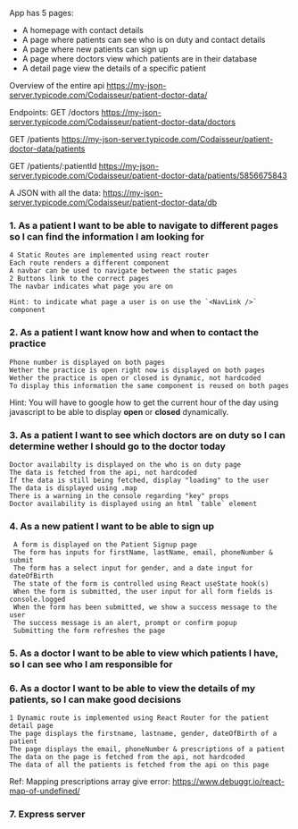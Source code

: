 App has 5 pages:

- A homepage with contact details
- A page where patients can see who is on duty and contact details
- A page where new patients can sign up
- A page where doctors view which patients are in their database
- A detail page view the details of a specific patient

Overview of the entire api
https://my-json-server.typicode.com/Codaisseur/patient-doctor-data/

Endpoints:
GET /doctors
https://my-json-server.typicode.com/Codaisseur/patient-doctor-data/doctors

GET /patients
https://my-json-server.typicode.com/Codaisseur/patient-doctor-data/patients

GET /patients/:patientId
https://my-json-server.typicode.com/Codaisseur/patient-doctor-data/patients/5856675843

A JSON with all the data:
https://my-json-server.typicode.com/Codaisseur/patient-doctor-data/db

### 1. As a patient I want to be able to navigate to different pages so I can find the information I am looking for

    4 Static Routes are implemented using react router
    Each route renders a different component
    A navbar can be used to navigate between the static pages
    2 Buttons link to the correct pages
    The navbar indicates what page you are on

    Hint: to indicate what page a user is on use the `<NavLink />` component

### 2. As a patient I want know how and when to contact the practice

    Phone number is displayed on both pages
    Wether the practice is open right now is displayed on both pages
    Wether the practice is open or closed is dynamic, not hardcoded
    To display this information the same component is reused on both pages

Hint: You will have to google how to get the current hour of the day using javascript to be able to display **open** or **closed** dynamically.

### 3. As a patient I want to see which doctors are on duty so I can determine wether I should go to the doctor today

    Doctor availabilty is displayed on the who is on duty page
    The data is fetched from the api, not hardcoded
    If the data is still being fetched, display "loading" to the user
    The data is displayed using .map
    There is a warning in the console regarding "key" props
    Doctor availability is displayed using an html `table` element

### 4. As a new patient I want to be able to sign up

     A form is displayed on the Patient Signup page
     The form has inputs for firstName, lastName, email, phoneNumber & submit
     The form has a select input for gender, and a date input for dateOfBirth
     The state of the form is controlled using React useState hook(s)
     When the form is submitted, the user input for all form fields is console.logged
     When the form has been submitted, we show a success message to the user
     The success message is an alert, prompt or confirm popup
     Submitting the form refreshes the page

### 5. As a doctor I want to be able to view which patients I have, so I can see who I am responsible for

### 6. As a doctor I want to be able to view the details of my patients, so I can make good decisions

    1 Dynamic route is implemented using React Router for the patient detail page
    The page displays the firstname, lastname, gender, dateOfBirth of a patient
    The page displays the email, phoneNumber & prescriptions of a patient
    The data on the page is fetched from the api, not hardcoded
    The data of all the patients is fetched from the api on this page

Ref:
Mapping prescriptions array give error: https://www.debuggr.io/react-map-of-undefined/

### 7. Express server

